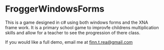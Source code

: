 # FroggerWindowsForms
This is a game designed in c# using both windows forms and the XNA frame work.
It is a primary school game to improvfe childrens multiplication skills and allow for 
a teacher to see the progression of there class. 

If you would like a full demo, email me at finn.t.rea@gmail.com
